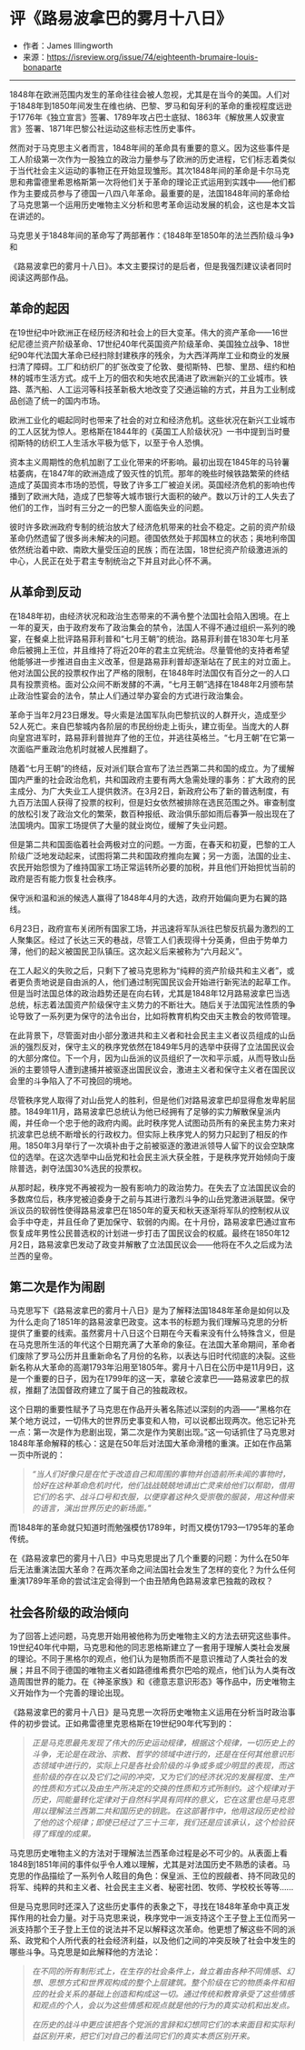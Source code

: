 # 评《路易波拿巴的雾月十八日》

* 作者：James Illingworth
* 来源：https://isreview.org/issue/74/eighteenth-brumaire-louis-bonaparte

------

​        1848年在欧洲范围内发生的革命往往会被人忽视，尤其是在当今的美国。人们对于1848年到1850年间发生在维也纳、巴黎、罗马和匈牙利的革命的重视程度远逊于1776年《独立宣言》签署、1789年攻占巴士底狱、1863年《解放黑人奴隶宣言》签署、1871年巴黎公社运动这些标志性历史事件。

​        然而对于马克思主义者而言，1848年间的革命具有重要的意义。因为这些事件是工人阶级第一次作为一股独立的政治力量参与了欧洲的历史进程，它们标志着类似于当代社会主义运动的事物正在开始显现雏形。其次1848年间的革命是卡尔马克思和弗雷德里希恩格斯第一次将他们关于革命的理论正式运用到实践中——他们都作为主要成员参与了德国一八四八年革命。最重要的是，法国1848年间的革命给了马克思第一个运用历史唯物主义分析和思考革命运动发展的机会，这也是本文旨在讲述的。

​        马克思关于1848年间的革命写了两部著作：《1848年至1850年的法兰西阶级斗争》和

《路易波拿巴的雾月十八日》。本文主要探讨的是后者，但是我强烈建议读者同时阅读这两部作品。

## 革命的起因

​        在19世纪中叶欧洲正在经历经济和社会上的巨大变革。伟大的资产革命——16世纪尼德兰资产阶级革命、17世纪40年代英国资产阶级革命、美国独立战争、18世纪90年代法国大革命已经扫除封建秩序的残余，为大西洋两岸工业和商业的发展扫清了障碍。工厂和纺织厂的扩张改变了伦敦、曼彻斯特、巴黎、里昂、纽约和柏林的城市生活方式。成千上万的佃农和失地农民涌进了欧洲新兴的工业城市。铁路、蒸汽船、人工运河等科技革新极大地改变了交通运输的方式，并且为工业制成品创造了统一的国内市场。

​        欧洲工业化的崛起同时也带来了社会的对立和经济危机。这些状况在新兴工业城市的工人区犹为惊人。恩格斯在1844年的《英国工人阶级状况》一书中提到当时曼彻斯特的纺织工人生活水平极为低下，以至于令人恐惧。

​        资本主义周期性的危机加剧了工业化带来的坏影响。最初出现在1845年的马铃薯枯萎病，在1847年的欧洲造成了毁灭性的饥荒。那年的晚些时候铁路繁荣的终结造成了英国资本市场的恐慌，导致了许多工厂被迫关闭。英国经济危机的影响也传播到了欧洲大陆，造成了巴黎等大城市银行大面积的破产。数以万计的工人失去了他们的工作，当时有三分之一的巴黎人面临失业的问题。

​        彼时许多欧洲政府专制的统治放大了经济危机带来的社会不稳定。之前的资产阶级革命仍然遗留了很多尚未解决的问题。德国依然处于邦国林立的状态；奥地利帝国依然统治着中欧、南欧大量受压迫的民族；而在法国，18世纪资产阶级激进派的中心，人民正在处于君主专制统治之下并且对此心怀不满。

## 从革命到反动

​        在1848年初，由经济状况和政治生态带来的不满令整个法国社会陷入困境。在上一年的夏天，由于政府发布了政治集会的禁令，法国人不得不通过组织一系列的晚宴，在餐桌上批评路易菲利普和“七月王朝”的统治。路易菲利普在1830年七月革命后被拥上王位，并且维持了将近20年的君主立宪统治。尽量管他的支持者希望他能够进一步推进自由主义改革，但是路易菲利普却逐渐站在了民主的对立面上。他对法国公民的投票权作出了严格的限制，在1848年时法国仅有百分之一的人口具有投票资格。面对公众间不断发酵的不满，“七月王朝”选择在1848年2月颁布禁止政治性宴会的法令，禁止人们通过举办宴会的方式进行政治集会。

​        革命于当年2月23日爆发。导火索是法国军队向巴黎抗议的人群开火，造成至少52人死亡。来自巴黎城内各阶层的市民纷纷走上街头，建立街垒。当庞大的人群向皇宫进军时，路易菲利普抛弃了他的王位，并逃往英格兰。“七月王朝”在它第一次面临严重政治危机时就被人民推翻了。

​        随着“七月王朝”的终结，反对派们联合宣布了法兰西第二共和国的成立。为了缓解国内严重的社会政治危机，共和国政府主要有两大急需处理的事务：扩大政府的民主成分、为广大失业工人提供救济。在3月2日，新政府公布了新的普选制度，有九百万法国人获得了投票的权利，但是妇女依然被排除在选民范围之外。审查制度的放松引发了政治文化的繁荣，数百种报纸、政治俱乐部如雨后春笋一般出现在了法国境内。国家工场提供了大量的就业岗位，缓解了失业问题。

​       但是第二共和国面临着社会两极对立的问题。一方面，在春天和初夏，巴黎的工人阶级广泛地发动起来，试图将第二共和国政府推向左翼；另一方面，法国的业主、农民开始怨恨为了维持国家工场正常运转所必要的加税，并且他们开始担忧当前的政府是否有能力恢复社会秩序。

​        保守派和温和派的候选人赢得了1848年4月的大选，政府开始偏向更为右翼的路线。

​        6月23日，政府宣布关闭所有国家工场，并迅速将军队派往巴黎反抗最为激烈的工人聚集区。经过了长达三天的巷战，尽管工人们表现得十分英勇，但由于势单力薄，他们的起义被国民卫队镇压。这次起义后来被称为“六月起义”。

​       在工人起义的失败之后，只剩下了被马克思称为“纯粹的资产阶级共和主义者”，或者更负责地说是自由派的人，他们通过制宪国民议会开始进行新宪法的起草工作。但是当时法国总体的政治趋势还是在向右转，尤其是1848年12月路易波拿巴当选总统，标志着法国资产阶级保守主义势力的不断壮大。随后关于法国宪法性质的争论导致了一系列更为保守的法令出台，比如将教育机构交由天主教会的牧师管理。

​       在此背景下，尽管面对由小部分激进共和主义者和社会民主主义者议员组成的山岳派的强烈反对，保守主义的秩序党依然在1849年5月的选举中获得了立法国民议会的大部分席位。下一个月，因为山岳派的议员组织了一次和平示威，从而导致山岳派的主要领导人遭到逮捕并被驱逐出国民议会，激进主义者和保守主义者在国民议会里的斗争陷入了不可挽回的境地。

​        尽管秩序党人取得了对山岳党人的胜利，但是他们对路易波拿巴却显得愈发卑躬屈膝。1849年11月，路易波拿巴总统认为他已经拥有了足够的实力解散保皇派内阁，并任命一个忠于他的政府内阁。此时秩序党人试图动员所有的亲民主势力来对抗波拿巴总统不断增长的行政权力。但实际上秩序党人的努力只起到了相反的作用。1850年3月举行了一次填补由于之前被驱逐的激进派领导人留下的议会空缺席位的选举。在这次选举中山岳党和社会民主派大获全胜，于是秩序党开始倾向于废除普选，剥夺法国30%选民的投票权。

​        从那时起，秩序党不再被视为一股有影响力的政治势力。在失去了立法国民议会的多数席位后，秩序党被迫委身于之前与其进行激烈斗争的山岳党激进派联盟。保守派议员的软弱性使得路易波拿巴在1850年的夏天和秋天逐渐将军队的控制权从议会手中夺走，并且任命了更加保守、软弱的内阁。在十月份，路易波拿巴通过宣布恢复成年男性公民普选权的计划进一步打击了国民议会的权威。最终在1850年12月2日，路易波拿巴发动了政变并解散了立法国民议会——他将在不久之后成为法兰西的皇帝。

## 第二次是作为闹剧

​        马克思写下《路易波拿巴的雾月十八日》是为了解释法国1848年革命是如何以及为什么走向了1851年的路易波拿巴政变。这本书的标题为我们理解马克思的分析提供了重要的线索。虽然雾月十八日这个日期在今天看来没有什么特殊含义，但是在马克思所生活的年代这个日期充满了大革命的象征。在法国大革命期间，革命者们废除了罗马公历并且重新命名了月份的名称，以表达与旧时代彻底的决裂。这些新名称从大革命的高潮1793年沿用至1805年。雾月十八日在公历中是11月9日，这是一个重要的日子，因为在1799年的这一天，拿破仑波拿巴——路易波拿巴的叔叔，推翻了法国督政府建立了属于自己的独裁政权。

​        这个日期的重要性赋予了马克思在作品开头著名陈述以深刻的内涵——“黑格尔在某个地方说过，一切伟大的世界历史事变和人物，可以说都出现两次。他忘记补充一点：第一次是作为悲剧出现，第二次是作为笑剧出现。”这一句话抓住了马克思对1848年革命解释的核心：这是在50年后对法国大革命滑稽的重演。正如在作品第一页中所说的：

> ​        *“当人们好像只是在忙于改造自己和周围的事物并创造前所未闻的事物时，恰好在这种革命危机时代，他们战战兢兢地请出亡灵来给他们以帮助，借用它们的名字、战斗口号和衣服，以便穿着这种久受崇敬的服装，用这种借来的语言，演出世界历史的新场面。”*

​        而1848年的革命就只知道时而勉强模仿1789年，时而又模仿1793—1795年的革命传统。

​        在《路易波拿巴的雾月十八日》中马克思提出了几个重要的问题：为什么在50年后无法重演法国大革命？在两次革命之间法国社会发生了怎样的变化？为什么任何重演1789年革命的尝试注定会得到一个由丑陋角色路易波拿巴独裁的政权？

## 社会各阶级的政治倾向

​        为了回答上述问题，马克思开始用被他称为历史唯物主义的方法去研究这些事件。19世纪40年代中期，马克思和他的同志恩格斯建立了一套用于理解人类社会发展的理论。不同于黑格尔的观点，他们认为是物质而不是意识推动了人类社会的发展；并且不同于德国的唯物主义者如路德维希费尔巴哈的观点，他们认为人类有改造周围世界的能力。在《神圣家族》和《德意志意识形态》等作品中，历史唯物主义开始作为一个完善的理论出现。

​		《路易波拿巴的雾月十八日》是马克思一次将历史唯物主义运用在分析当时政治事件的初步尝试。正如弗雷德里克恩格斯在19世纪90年代写到的：

> ​		*正是马克思最先发现了伟大的历史运动规律，根据这个规律，一切历史上的斗争，无论是在政治、宗教、哲学的领域中进行的，还是在任何其他意识形态领域中进行的，实际上只是各社会阶级的斗争或多或少明显的表现，而这些阶级的存在以及它们之间的冲突，又为它们的经济状况的发展程度、生产的性质和方式以及由生产所决定的交换的性质和方式所制约。这个规律对于历史，同能量转化定律对于自然科学具有同样的意义，它在这里也是马克思用以理解法兰西第二共和国历史的钥匙。在这部著作中，他用这段历史检验了他的这个规律；即使已经过了三十三年，我们还是应该承认，这个检验获得了辉煌的成果。*

​		马克思历史唯物主义的方法对于理解法兰西革命过程是必不可少的。从表面上看1848到1851年间的事件似乎令人难以理解，尤其是对法国历史不熟悉的读者。马克思的作品描绘了一系列令人眩目的角色：保皇派、王位的觊觎者、持不同政见的将军、纯粹的共和主义者、社会民主主义者、秘密社团、牧师、学校校长等等......

​		但是马克思同时还深入了这些历史事件的表象之下，寻找在1848年革命中真正发挥作用的社会力量。对于马克思来说，秩序党中一派支持这个王子登上王位而另一派支持那个王子登上王位的说法并不足以解释这次革命。他更想了解这些不同的派系、政党和个人所代表的社会经济利益，以及他们之间的冲突反映了社会中发生的哪些斗争。马克思是如此解释他的方法论：

> ​		*在不同的所有制形式上，在生存的社会条件上，耸立着由各种不同情感、幻想、思想方式和世界观构成的整个上层建筑。整个阶级在它的物质条件和相应的社会关系的基础上创造和构成这一切。通过传统和教育承受了这些情感和观点的个人，会以为这些情感和观点就是他的行为的真实动机和出发点。*
>
> ​		*在历史的战斗中更应该把各个党派的言辞和幻想同它们的本来面目和实际利益区别开来，把它们对自己的看法同它们的真实本质区别开来。*

